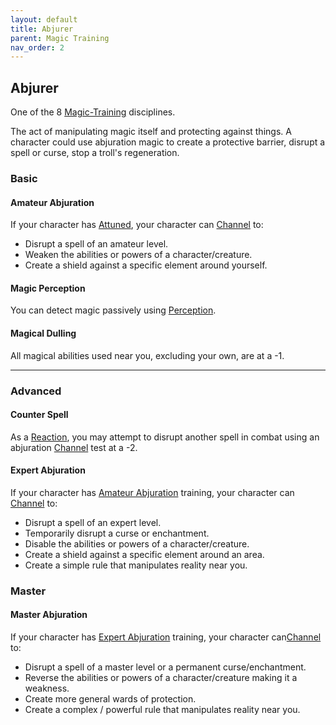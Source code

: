 ```yaml
---
layout: default
title: Abjurer
parent: Magic Training
nav_order: 2
---
```

## Abjurer
One of the 8 [Magic-Training](Magic-Training) disciplines.

The act of manipulating magic itself and protecting against things. A character could use abjuration magic to create a protective barrier, disrupt a spell or curse, stop a troll's regeneration.

### Basic
#### Amateur Abjuration
If your character has [Attuned](Magic-Training#Attuned), your character can [Channel](Channel) to:
* Disrupt a spell of an amateur level. 
* Weaken the abilities or powers of a character/creature.
* Create a shield against a specific element around yourself.

#### Magic Perception
You can detect magic passively using [Perception](Perception).

#### Magical Dulling
All magical abilities used near you, excluding your own, are at a -1.

---
### Advanced

#### Counter Spell
As a [Reaction](Combat#Reacting%20to%20Attacks), you may attempt to disrupt another spell in combat using an abjuration [Channel](Channel) test at a -2.

#### Expert Abjuration
If your character has [Amateur Abjuration](#Amateur%20Abjuration) training, your character can [Channel](Channel) to:
* Disrupt a spell of an expert level.
* Temporarily disrupt a curse or enchantment.
* Disable the abilities or powers of a character/creature.
* Create a shield against a specific element around an area.
* Create a simple rule that manipulates reality near you.

### Master

#### Master Abjuration
If your character has [Expert Abjuration](#Expert%20Abjuration) training, your character can[Channel](Channel) to:
* Disrupt a spell of a master level or a permanent curse/enchantment.
* Reverse the abilities or powers of a character/creature making it a weakness.
* Create more general wards of protection. 
* Create a complex / powerful rule that manipulates reality near you.